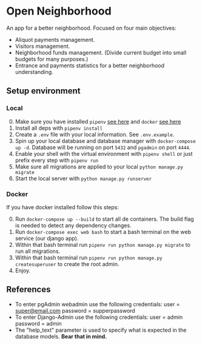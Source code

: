 # Open Neighborhood

An app for a better neighborhood. Focused on four main objectives:

* Aliquot payments management.
* Visitors management.
* Neighborhood funds management. (Divide current budget into small budgets for many purposes.)
* Entrance and payments statistics for a better neighborhood understanding.

## Setup environment

### Local

0. Make sure you have installed `pipenv` [see here](https://pypi.org/project/pipenv/) and `docker` [see here](https://www.docker.com/get-started)
1. Install all deps with `pipenv install`
2. Create a `.env` file with your local information. See `.env.example`.
3. Spin up your local database and database manager with `docker-compose up -d`. Database will be running on port `5432` and `pgadmin` on port `4444`.
4. Enable your shell with the virtual environment with `pipenv shell` or just prefix every step with `pipenv run`
5. Make sure all migrations are applied to your local `python manage.py migrate`
6. Start the local server with `python manage.py runserver`

### Docker

If you have docker installed follow this steps:

0. Run `docker-compose up --build` to start all de containers. The build flag is needed to detect any dependency changes.
1. Run `docker-compose exec web bash` to start a bash terminal on the web service (our django app).
2. Within that bash terminal run `pipenv run python manage.py migrate` to run all migrations.
3. Within that bash terminal run `pipenv run python manage.py createsuperuser` to create the root admin.
4. Enjoy.

## References

* To enter pgAdmin webadmin use the following credentials:
    user = super@email.com
    password = supperpassword
* To enter Django-Admin use the following credentials:
    user = admin
    password = admin
* The "help_text" parameter is used to specify what is expected in the database models. **Bear that in mind.**
